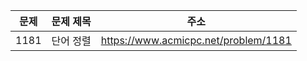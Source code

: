 | 문제 | 문제 제목 | 주소                                 |
| ---- | --------- | ------------------------------------ |
| 1181 | 단어 정렬 | https://www.acmicpc.net/problem/1181 |
